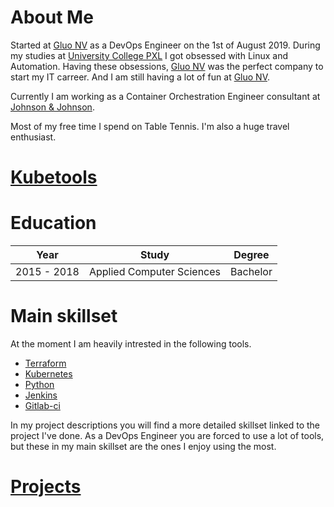 # About Me

Started at [Gluo NV](http://www.gluo.be) as a DevOps Engineer on the 1st of
August 2019. During my studies at [University College PXL](https://www.pxl.be)
I got obsessed with Linux and Automation. Having these obsessions, [Gluo NV](http://www.gluo.be)
was the perfect company to start my IT carreer. And I am still having a lot of
fun at [Gluo NV](http://www.gluo.be).

Currently I am working as a Container Orchestration Engineer consultant
at [Johnson & Johnson](https://www.jnj.com).  

Most of my free time I spend on Table Tennis. I'm also a huge travel enthusiast.  

# [Kubetools](pages/projects/kubetools.md)

# Education

| Year            | Study                     | Degree    |
|:---------------:|:-------------------------:|:---------:|
| 2015 - 2018     | Applied Computer Sciences | Bachelor  |


# Main skillset

At the moment I am heavily intrested in the following tools.

* [Terraform](https://www.terraform.io)
* [Kubernetes](https://kubernetes.io)
* [Python](https://www.python.org)
* [Jenkins](https://jenkins.io)
* [Gitlab-ci](https://about.gitlab.com/product/continuous-integration/)

In my project descriptions you will find a more detailed skillset linked to the
project I've done. As a DevOps Engineer you are forced to use a lot of tools, but
these in my main skillset are the ones I enjoy using the most.

# [Projects](pages/projects.md)
